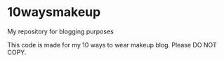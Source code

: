 # 10waysmakeup
My repository for blogging purposes

This code is made for my 10 ways to wear makeup blog.
Please DO NOT COPY.

